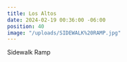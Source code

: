 ```yaml
---
title: Los Altos
date: 2024-02-19 00:36:00 -06:00
position: 40
image: "/uploads/SIDEWALK%20RAMP.jpg"
---
```


Sidewalk Ramp
